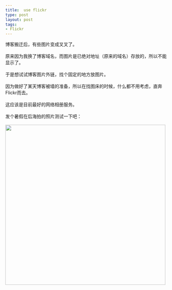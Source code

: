 ```yaml
---
title:  use flickr
type: post
layout: post
tags: 
- Flickr
---
```

博客搬迁后，有些图片变成叉叉了。<br/><br/>原来因为我换了博客域名，而图片是已绝对地址（原来的域名）存放的，所以不能显示了。<br/><br/>于是想试试博客图片外链，找个固定的地方放图片。<br/><br/>因为做好了某天博客被墙的准备，所以在找图床的时候，什么都不用考虑，直奔Flickr而去。<br/><br/>这应该是目前最好的网络相册服务。<br/><br/>发个暑假在后海拍的照片测试一下吧：<br/><br/><img src="http://farm6.static.flickr.com/5095/5456083200_80ed7a3e21.jpg" alt="" width="500" />

